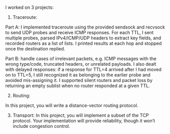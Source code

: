 I worked on 3 projects:
1) Traceroute: 

Part A: I implemented traceroute using the provided sendsock and recvsock to send UDP probes and receive ICMP responses. For each TTL, I sent multiple probes, parsed IPv4/ICMP/UDP headers to extract key fields, and recorded routers as a list of lists. I printed results at each hop and stopped once the destination replied.

Part B: handle cases of irrelevant packets, e.g. ICMP messages with the wrong type/code, truncated headers, or unrelated payloads. I also dealt with delayed responses: if a response for TTL=4 arrived after I had moved on to TTL=5, I still recognized it as belonging to the earlier probe and avoided mis-assigning it. I supported silent routers and packet loss by returning an empty sublist when no router responded at a given TTL. 

2) Routing: 

In this project, you will write a distance-vector routing protocol. 

3) Transport: In this project, you will implement a subset of the TCP protocol. Your implementation will provide reliability, though it won’t include congestion control.

